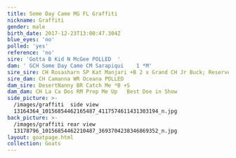 ```yaml
---
title: Some Day Came MG FL Graffiti
nickname: Graffiti
gender: male
birth_date: 2017-12-23T13:00:47.304Z
blue_eyes: 'no'
polled: 'yes'
reference: 'no'
sire: 'Gotta B Kid N McGee POLLED  '
dam: ' GCH Some Day Came CM Sarapiqui    1 *M'
sire_sire: CH Rosasharn SP Kat Manjari +B 2 x Grand CH Jr Buck; Reserve Sr. Grand CH Buck
sire_dam: CH Camanna WR Oceana POLLED
dam_sire: DesertNanny BR Catch Me *B +S
dam_dam: CH La Ca Dos RM Prop Me Up   Best Doe in Show
side_picture: >-
  /images/graffiti  side view
  13164364_10156854462165487_4117574611431303194_n.jpg
back_picture: >-
  /images/graffiti rear view
  13178796_10156854462210487_3693704238346869352_n.jpg
layout: goatpage.html
collection: Goats
---
```


